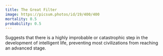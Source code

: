 ```yaml
---
title: The Great Filter
image: https://picsum.photos/id/19/400/400
mortality: 0.5
probability: 0.5
---
```


Suggests that there is a highly improbable or catastrophic step in the development of intelligent life, preventing most civilizations from reaching an advanced stage.

